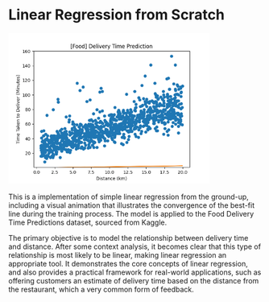 # Linear Regression from Scratch

<img src="lr.gif" width=400>

This is a implementation of simple linear regression from the ground-up, including a visual animation that illustrates the convergence of the best-fit line during the training process. The model is applied to the Food Delivery Time Predictions dataset, sourced from Kaggle.

The primary objective is to model the relationship between delivery time and distance. After some context analysis, it becomes clear that this type of relationship is most likely to be linear, making linear regression an appropriate tool. It demonstrates the core concepts of linear regression, and also provides a practical framework for real-world applications, such as offering customers an estimate of delivery time based on the distance from the restaurant, which a very common form of feedback.
